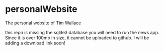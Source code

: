 # personalWebsite
The personal website of Tim Wallace

this repo is missing the sqlite3 database you will need to run the news app. Since it is over 100mb in size, it cannot be uploaded to github. I will be adding a download link soon!


